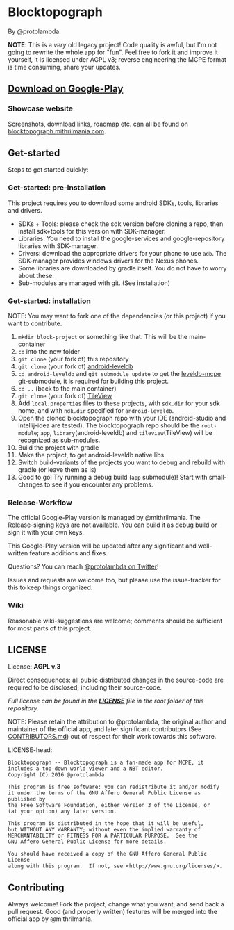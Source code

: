 # Blocktopograph

By @protolambda.

**NOTE**: This is a *very* old legacy project! Code quality is awful, but I'm not going to rewrite the whole app for "fun".
 Feel free to fork it and improve it yourself,
  it is licensed under AGPL v3; reverse engineering the MCPE format is time consuming, share your updates.

## [Download on Google-Play](https://play.google.com/store/apps/details?id=com.mithrilmania.blocktopograph)

### Showcase website

Screenshots, download links, roadmap etc. can all be found on [blocktopograph.mithrilmania.com](http://blocktopograph.mithrilmania.com).


## Get-started

Steps to get started quickly:

### Get-started: pre-installation

This project requires you to download some android SDKs, tools, libraries and drivers.

- SDKs + Tools: please check the sdk version before cloning a repo, then install sdk+tools for this version with SDK-manager.
- Libraries: You need to install the google-services and google-repository libraries with SDK-manager.
- Drivers: download the appropriate drivers for your phone to use `adb`.
    The SDK-manager provides windows drivers for the Nexus phones.
- Some libraries are downloaded by gradle itself. You do not have to worry about these.
- Sub-modules are managed with git. (See installation)


### Get-started: installation

NOTE: You may want to fork one of the dependencies (or this project) if you want to contribute.

1. `mkdir block-project` or something like that. This will be the main-container
1. `cd` into the new folder
1. `git clone` (your fork of) this repository
1. `git clone` (your fork of) [android-leveldb](https://github.com/mithrilmania/android-leveldb)
1. `cd android-leveldb` and `git submodule update` to get the
    [leveldb-mcpe](https://github.com/mithrilmania/leveldb-mcpe) git-submodule, it is required for building this project.
1. `cd ..` (back to the main container)
1. `git clone` (your fork of) [TileView](https://github.com/mithrilmania/TileView)
1. Add `local.properties` files to these projects,
    with `sdk.dir` for your sdk home,
    and with `ndk.dir` specified for `android-leveldb`.
1. Open the cloned blocktopograph repo with your IDE (android-studio and intellij-idea are tested).
    The blocktopograph repo should be the `root-module`;
     `app`, `library`(android-leveldb) and `tileview`(TileView) will be recognized as sub-modules.
1. Build the project with gradle
1. Make the project, to get android-leveldb native libs.
1. Switch build-variants of the projects you want to debug and rebuild with gradle (or leave them as is)
1. Good to go! Try running a debug build (`app` submodule)! Start with small-changes to see if you encounter any problems.


### Release-Workflow

The official Google-Play version is managed by @mithrilmania. The Release-signing keys are not available.
You can build it as debug build or sign it with your own keys.

This Google-Play version will be updated after any significant and well-written feature additions and fixes.

Questions? You can reach [@protolambda on Twitter](https://twitter.com/protolambda)!

Issues and requests are welcome too, but please use the issue-tracker for this to keep things organized.


### Wiki

Reasonable wiki-suggestions are welcome; comments should be sufficient for most parts of this project.


## LICENSE

License: **AGPL v.3**

Direct consequences: all public distributed changes in the source-code
 are required to be disclosed, including their source-code.

*Full license can be found in the [**LICENSE**](LICENSE) file in the root folder of this repository.*

NOTE: Please retain the attribution to @protolambda, the original author
 and maintainer of the official app, and later significant contributors (See [CONTRIBUTORS.md](CONTRIBUTORS.md))
 out of respect for their work towards this software.

LICENSE-head:

    Blocktopograph -- Blocktopograph is a fan-made app for MCPE, it includes a top-down world viewer and a NBT editor.
    Copyright (C) 2016 @protolambda

    This program is free software: you can redistribute it and/or modify
    it under the terms of the GNU Affero General Public License as published by
    the Free Software Foundation, either version 3 of the License, or
    (at your option) any later version.

    This program is distributed in the hope that it will be useful,
    but WITHOUT ANY WARRANTY; without even the implied warranty of
    MERCHANTABILITY or FITNESS FOR A PARTICULAR PURPOSE.  See the
    GNU Affero General Public License for more details.

    You should have received a copy of the GNU Affero General Public License
    along with this program.  If not, see <http://www.gnu.org/licenses/>.



## Contributing

Always welcome! Fork the project, change what you want, and send back a pull request.
Good (and properly written) features will be merged into the official app by @mithrilmania.
